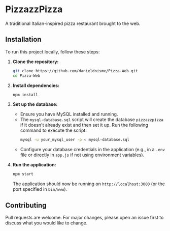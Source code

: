 # PizzazzPizza

A traditional Italian-inspired pizza restaurant brought to the web.

## Installation

To run this project locally, follow these steps:

1. **Clone the repository:**
   ```bash
   git clone https://github.com/danieldoisme/Pizza-Web.git
   cd Pizza-Web
   ```
2. **Install dependencies:**
   ```bash
   npm install
   ```
3. **Set up the database:**

   - Ensure you have MySQL installed and running.
   - The `mysql-database.sql` script will create the database `pizzazzpizza` if it doesn't already exist and then set it up. Run the following command to execute the script:
     ```bash
     mysql -u your_mysql_user -p < mysql-database.sql
     ```
   - Configure your database credentials in the application (e.g., in a `.env` file or directly in `app.js` if not using environment variables).

4. **Run the application:**
   ```bash
   npm start
   ```
   The application should now be running on `http://localhost:3000` (or the port specified in `bin/www`).

## Contributing

Pull requests are welcome. For major changes, please open an issue first to discuss what you would like to change.
